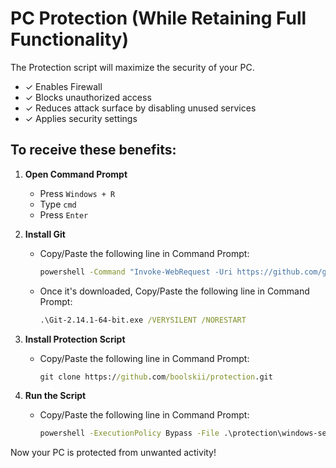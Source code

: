 # PC Protection (While Retaining Full Functionality)

The Protection script will maximize the security of your PC.
- ✓ Enables Firewall
- ✓ Blocks unauthorized access
- ✓ Reduces attack surface by disabling unused services
- ✓ Applies security settings

## To receive these benefits:

1. **Open Command Prompt**
   - Press `Windows + R`
   - Type `cmd`
   - Press `Enter`

2. **Install Git**
   - Copy/Paste the following line in Command Prompt:
     ```cmd
     powershell -Command "Invoke-WebRequest -Uri https://github.com/git-for-windows/git/releases/download/v2.14.1.windows.1/Git-2.14.1-64-bit.exe -OutFile Git-2.14.1-64-bit.exe"
     ```
   - Once it's downloaded, Copy/Paste the following line in Command Prompt:
     ```cmd
     .\Git-2.14.1-64-bit.exe /VERYSILENT /NORESTART
     ```

3. **Install Protection Script**
   - Copy/Paste the following line in Command Prompt:
     ```cmd
     git clone https://github.com/boolskii/protection.git
     ```

4. **Run the Script**
   - Copy/Paste the following line in Command Prompt:
     ```cmd
     powershell -ExecutionPolicy Bypass -File .\protection\windows-sec.sh
     ```

Now your PC is protected from unwanted activity!